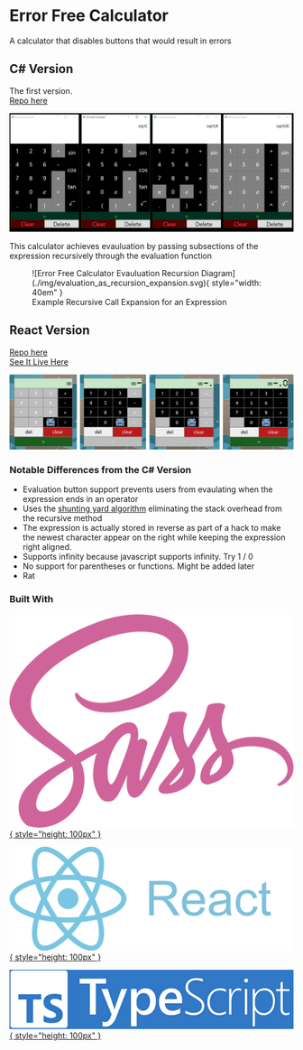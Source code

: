 # Error Free Calculator
A calculator that disables buttons that would result in errors

## C# Version
The first version.  
[Repo here](https://github.com/FireLemons/ErrorFreeCalculator)  
  
![Error Free Calculator C#](./img/error-free-calculator-c-sharp.png)

This calculator achieves evauluation by passing subsections of the expression recursively through the evaluation function  
<figure markdown>
  ![Error Free Calculator Evauluation Recursion Diagram](./img/evaluation_as_recursion_expansion.svg){ style="width: 40em" }
  <figcaption>Example Recursive Call Expansion for an Expression</figcaption>
</figure>

## React Version
[Repo here](https://github.com/FireLemons/ErrorFreeCalculatorReact)  
[See It Live Here](https://firelemons.github.io/ErrorFreeCalculatorReact/)  
  

![Error Free Calculator C#](./img/error-free-calculator-react.png)

### Notable Differences from the C# Version  
 - Evaluation button support prevents users from evaulating when the expression ends in an operator
 - Uses the [shunting yard algorithm](https://en.wikipedia.org/wiki/Shunting_yard_algorithm) eliminating the stack overhead from the recursive method
 - The expression is actually stored in reverse as part of a hack to make the newest character appear on the right while keeping the expression right aligned.
 - Supports infinity because javascript supports infinity. Try 1 / 0
 - No support for parentheses or functions. Might be added later
 - Rat  
  
### Built With
[![sass](./img/sass.svg){ style="height: 100px" }](https://sass-lang.com/)  
  
[![react](./img/react.png){ style="height: 100px" }](https://reactjs.org/)  
  
[![typescript](./img/typescript.png){ style="height: 100px" }](https://www.typescriptlang.org/)